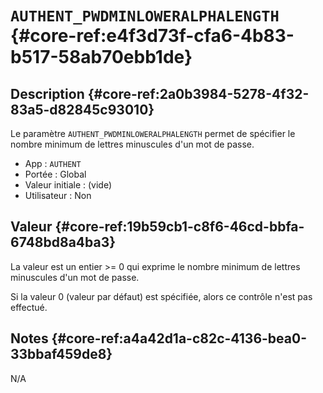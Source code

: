 # `AUTHENT_PWDMINLOWERALPHALENGTH` {#core-ref:e4f3d73f-cfa6-4b83-b517-58ab70ebb1de}

## Description {#core-ref:2a0b3984-5278-4f32-83a5-d82845c93010}

Le paramètre `AUTHENT_PWDMINLOWERALPHALENGTH` permet de spécifier le nombre
minimum de lettres minuscules d'un mot de passe.

*   App : `AUTHENT`
*   Portée : Global
*   Valeur initiale : (vide)
*   Utilisateur : Non

## Valeur {#core-ref:19b59cb1-c8f6-46cd-bbfa-6748bd8a4ba3}

La valeur est un entier >= 0 qui exprime le nombre minimum de lettres minuscules
d'un mot de passe.

Si la valeur 0 (valeur par défaut) est spécifiée, alors ce contrôle n'est pas
effectué.

## Notes {#core-ref:a4a42d1a-c82c-4136-bea0-33bbaf459de8}

N/A

<!-- links -->